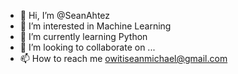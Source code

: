 - 👋 Hi, I’m @SeanAhtez
- 👀 I’m interested in Machine Learning
- 🌱 I’m currently learning Python
- 💞️ I’m looking to collaborate on ...
- 📫 How to reach me owitiseanmichael@gmail.com

<!---
SeanAhtez/SeanAhtez is a ✨ special ✨ repository because its `README.md` (this file) appears on your GitHub profile.
You can click the Preview link to take a look at your changes.
--->
